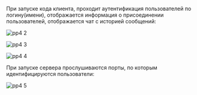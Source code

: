 При запуске кода клиента, проходит аутентификация пользователей по логину(имени), отображается информация о присоединении пользователей, 
отображается чат с историей сообщений:

![pp4 2](https://user-images.githubusercontent.com/91433112/141603437-4a32c6fe-4fb8-4473-b818-923422d3f361.png)

![pp4 3](https://user-images.githubusercontent.com/91433112/141603436-2d58e19b-6045-4137-933a-4d607caac178.png)

![pp4 4](https://user-images.githubusercontent.com/91433112/141603433-998a42e6-67cb-4cc2-b749-0ff276fa35ab.png)

При запуске сервера прослушиваются порты, по которым идентифицируются пользователи:

![pp4 5](https://user-images.githubusercontent.com/91433112/141603444-9cb819b9-405f-47f8-bd3d-001f9eea8e11.png)
